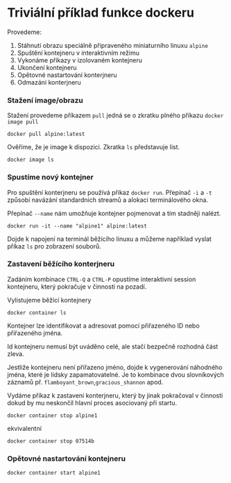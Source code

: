 # Triviální příklad funkce dockeru

Provedeme: 

1. Stáhnutí obrazu speciálně připraveného miniaturního linuxu `alpine`
2. Spuštění kontejneru v interaktivním režimu
3. Vykonáme příkazy v izolovaném kontejneru
4. Ukončení kontejneru
5. Opětovné nastartování konterjneru
6. Odmazání konterjneru

### Stažení image/obrazu

Stažení provedeme příkazem `pull` jedná se o zkratku plného příkazu `docker image pull`

```
docker pull alpine:latest
```
Ověříme, že je image k dispozici. Zkratka `ls` představuje list.

```
docker image ls 
```

### Spustíme nový kontejner

Pro spuštění konterjneru se používá příkaz `docker run`. Přepínač `-i` a `-t` způsobí navázání standardních streamů a alokaci terminálového okna.

Přepínač `--name` nám umožňuje kontejner pojmenovat a tím stadněji nalézt.

```
docker run -it --name "alpine1" alpine:latest
```

Dojde k napojení na terminál běžícího linuxu a můžeme například vyslat příkaz `ls` pro zobrazení souborů.

### Zastavení běžícího konterjneru

Zadáním kombinace `CTRL-Q` a `CTRL-P` opustíme interaktivní session kontejneru, který pokračuje v činnosti na pozadí.

Vylistujeme běžící kontejnery 

```
docker container ls
```

Kontejner lze identifikovat a adresovat pomocí přiřazeného ID nebo přiřazeného jména.

Id kontejneru nemusí být uváděno celé, ale stačí bezpečně rozhodná část zleva.

Jestliže kontejneru není přířazeno jméno, dojde k vygenerování náhodného jména, které je lidsky zapamatovatelné. Je to kombinace dvou slovníkových záznamů př. `flamboyant_brown`,`gracious_shannon` apod.

Vydáme příkaz k zastavení konterjneru, který by jinak pokračoval v činnosti dokud by mu neskončíl hlavní proces asociovaný při startu.

```
docker container stop alpine1
```
ekvivalentní

```
docker container stop 07514b
```
### Opětovné nastartování kontejneru

```
docker container start alpine1
```
